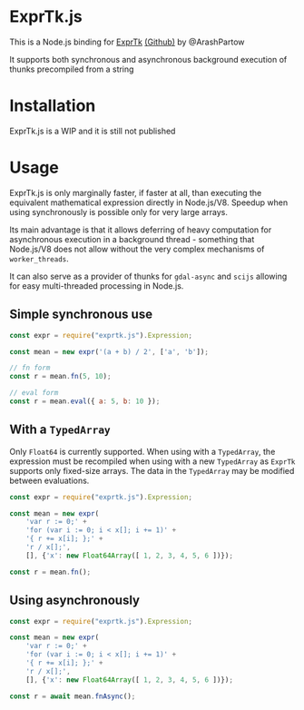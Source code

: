 # ExprTk.js

This is a Node.js binding for [ExprTk](http://www.partow.net/programming/exprtk/index.html) [(Github)](https://github.com/ArashPartow/exprtk) by @ArashPartow

It supports both synchronous and asynchronous background execution of thunks precompiled from a string

# Installation

ExprTk.js is a WIP and it is still not published

# Usage

ExprTk.js is only marginally faster, if faster at all, than executing the equivalent mathematical expression directly in Node.js/V8. Speedup when using synchronously is possible only for very large arrays.

Its main advantage is that it allows deferring of heavy computation for asynchronous execution in a background thread - something that Node.js/V8 does not allow without the very complex mechanisms of `worker_threads`.

It can also serve as a provider of thunks for `gdal-async` and `scijs` allowing for easy multi-threaded processing in Node.js.

## Simple synchronous use

```js
const expr = require("exprtk.js").Expression;

const mean = new expr('(a + b) / 2', ['a', 'b']);

// fn form
const r = mean.fn(5, 10);

// eval form
const r = mean.eval({ a: 5, b: 10 });
```

## With a `TypedArray`

Only `Float64` is currently supported. When using with a `TypedArray`, the expression must be recompiled when using with a new `TypedArray` as `ExprTk` supports only fixed-size arrays. The data in the `TypedArray` may be modified between evaluations.

```js
const expr = require("exprtk.js").Expression;

const mean = new expr(
    'var r := 0;' + 
    'for (var i := 0; i < x[]; i += 1)' +
    '{ r += x[i]; };' +
    'r / x[];',
    [], {'x': new Float64Array([ 1, 2, 3, 4, 5, 6 ])});

const r = mean.fn();
```

## Using asynchronously

```js
const expr = require("exprtk.js").Expression;

const mean = new expr(
    'var r := 0;' + 
    'for (var i := 0; i < x[]; i += 1)' +
    '{ r += x[i]; };' +
    'r / x[];',
    [], {'x': new Float64Array([ 1, 2, 3, 4, 5, 6 ])});

const r = await mean.fnAsync();
```